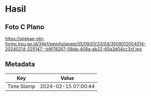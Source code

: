 # Hasil

## Foto C Plano

https://sirekap-obj-formc.kpu.go.id/34e1/pemilu/ppwp/35/09/01/20/04/3509012004014-20240214-225147--b9f78267-08da-408a-ab22-65a3d04cc3cf.jpg


## Metadata

| Key        | Value               |
| ---------- | ------------------- |
| Time Stamp | 2024-02-15 07:00:44 |




